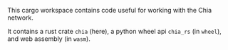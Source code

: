This cargo workspace contains code useful for working with the Chia network.

It contains a rust crate `chia` (here), a python wheel api `chia_rs` (in `wheel`), and web assembly (in `wasm`).

